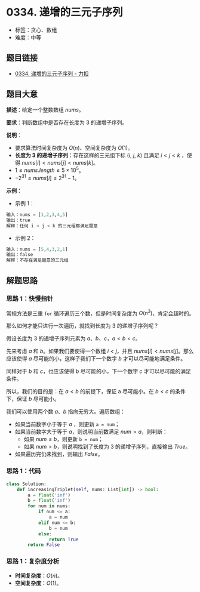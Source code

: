 # 0334. 递增的三元子序列

- 标签：贪心、数组
- 难度：中等

## 题目链接

- [0334. 递增的三元子序列 - 力扣](https://leetcode.cn/problems/increasing-triplet-subsequence/)

## 题目大意

**描述**：给定一个整数数组 $nums$。

**要求**：判断数组中是否存在长度为 3 的递增子序列。

**说明**：

- 要求算法时间复杂度为 $O(n)$、空间复杂度为 $O(1)$。
- **长度为 $3$ 的递增子序列**：存在这样的三元组下标 ($i$, $j$, $k$) 且满足 $i < j < k$ ，使得 $nums[i] < nums[j] < nums[k]$。
- $1 \le nums.length \le 5 \times 10^5$。
- $-2^{31} \le nums[i] \le 2^{31} - 1$。

**示例**：

- 示例 1：

```python
输入：nums = [1,2,3,4,5]
输出：true
解释：任何 i < j < k 的三元组都满足题意
```

- 示例 2：

```python
输入：nums = [5,4,3,2,1]
输出：false
解释：不存在满足题意的三元组
```

## 解题思路

### 思路 1：快慢指针

常规方法是三重 `for` 循环遍历三个数，但是时间复杂度为 $O(n^3)$，肯定会超时的。

那么如何才能只进行一次遍历，就找到长度为 3 的递增子序列呢？

假设长度为 3 的递增子序列元素为 $a$、$b$、$c$，$a < b < c$。

先来考虑 $a$ 和 $b$。如果我们要使得一个数组  $i < j$，并且 $nums[i] < nums[j]$。那么应该使得 $a$ 尽可能的小，这样子我们下一个数字 $b$ 才可以尽可能地满足条件。

同样对于 $b$ 和 $c$，也应该使得 $b$ 尽可能的小，下一个数字 $c$ 才可以尽可能的满足条件。

所以，我们的目的是：在 $a < b$ 的前提下，保证 a 尽可能小。在 $b < c$ 的条件下，保证 $b$ 尽可能小。

我们可以使用两个数 $a$、$b$ 指向无穷大。遍历数组：

- 如果当前数字小于等于 $a$ ，则更新 `a = num`；
- 如果当前数字大于等于 $a$，则说明当前数满足 $num > a$，则判断：
  - 如果 $num \le b$，则更新 `b = num`；
  - 如果 $num > b$，则说明找到了长度为 3 的递增子序列，直接输出 $True$。
- 如果遍历完仍未找到，则输出 $False$。

### 思路 1：代码

```python
class Solution:
    def increasingTriplet(self, nums: List[int]) -> bool:
        a = float('inf')
        b = float('inf')
        for num in nums:
            if num <= a:
                a = num
            elif num <= b:
                b = num
            else:
                return True
        return False
```

### 思路 1：复杂度分析

- **时间复杂度**：$O(n)$。
- **空间复杂度**：$O(1)$。

